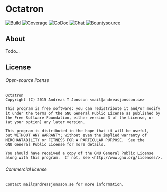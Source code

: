 # Octatron

[![Build](https://drone.io/github.com/andreas-t-jonsson/octatron/status.png)](https://drone.io/github.com/andreas-t-jonsson/octatron/latest)
[![Coverage](https://coveralls.io/repos/andreas-t-jonsson/octatron/badge.svg?branch=master&service=github)](https://coveralls.io/github/andreas-t-jonsson/octatron?branch=master)
[![GoDoc](https://godoc.org/andreas-t-jonsson/octatron?status.svg)](https://godoc.org/github.com/andreas-t-jonsson/octatron/pack)
[![Chat](https://badges.gitter.im/Join%20Chat.svg)](https://gitter.im/andreas-t-jonsson/octatron?utm_source=badge&utm_medium=badge&utm_campaign=pr-badge&utm_content=badge)
[![Bountysource](https://api.bountysource.com/badge/team?team_id=95482)](https://www.bountysource.com/teams/octatron)

## About

Todo...

## License

###### Open-source license

```
Octatron
Copyright (C) 2015 Andreas T Jonsson <mail@andreasjonsson.se>

This program is free software: you can redistribute it and/or modify
it under the terms of the GNU General Public License as published by
the Free Software Foundation, either version 3 of the License, or
(at your option) any later version.

This program is distributed in the hope that it will be useful,
but WITHOUT ANY WARRANTY; without even the implied warranty of
MERCHANTABILITY or FITNESS FOR A PARTICULAR PURPOSE.  See the
GNU General Public License for more details.

You should have received a copy of the GNU General Public License
along with this program.  If not, see <http://www.gnu.org/licenses/>.
```

###### Commercial license

```
Contact mail@andreasjonsson.se for more information.
```
